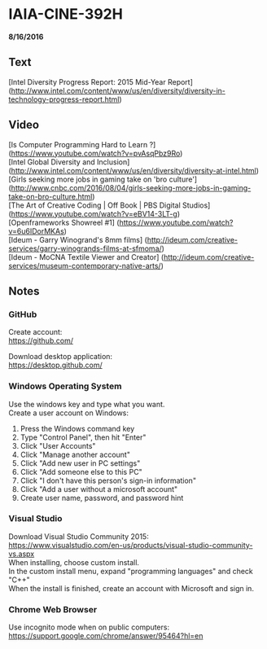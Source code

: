 # IAIA-CINE-392H
**8/16/2016**

## Text
[Intel Diversity Progress Report: 2015 Mid-Year Report]  
(http://www.intel.com/content/www/us/en/diversity/diversity-in-technology-progress-report.html)

## Video
[Is Computer Programming Hard to Learn ?]
(https://www.youtube.com/watch?v=pvAsqPbz9Ro)  
[Intel Global Diversity and Inclusion]
(http://www.intel.com/content/www/us/en/diversity/diversity-at-intel.html)  
[Girls seeking more jobs in gaming take on 'bro culture']  
(http://www.cnbc.com/2016/08/04/girls-seeking-more-jobs-in-gaming-take-on-bro-culture.html)  
[The Art of Creative Coding | Off Book | PBS Digital Studios]
(https://www.youtube.com/watch?v=eBV14-3LT-g)  
[Openframeworks Showreel #1]
(https://www.youtube.com/watch?v=6u6IDorMKAs)  
[Ideum - Garry Winogrand's 8mm films]
(http://ideum.com/creative-services/garry-winogrands-films-at-sfmoma/)  
[Ideum - MoCNA Textile Viewer and Creator]
(http://ideum.com/creative-services/museum-contemporary-native-arts/)  

## Notes

### GitHub
Create account:  
https://github.com/

Download desktop application:  
https://desktop.github.com/

### Windows Operating System
Use the windows key and type what you want.  
Create a user account on Windows:  
1. Press the Windows command key  
2. Type "Control Panel", then hit "Enter"  
3. Click "User Accounts"  
4. Click "Manage another account"  
5. Click "Add new user in PC settings"  
6. Click "Add someone else to this PC"  
7. Click "I don't have this person's sign-in information"  
8. Click "Add a user without a microsoft account"  
9. Create user name, password, and password hint  

### Visual Studio  
Download Visual Studio Community 2015:  
https://www.visualstudio.com/en-us/products/visual-studio-community-vs.aspx  
When installing, choose custom install.  
In the custom install menu, expand "programming languages" and check "C++"  
When the install is finished, create an account with Microsoft and sign in.  

### Chrome Web Browser
Use incognito mode when on public computers:  
https://support.google.com/chrome/answer/95464?hl=en
